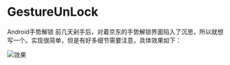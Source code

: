 # GestureUnLock
Android手势解锁
前几天剁手后，对着京东的手势解锁界面陷入了沉思，所以就想写一个。实现很简单，但是有好多细节需要注意，具体效果如下：

![效果](http://og1qqf1es.bkt.clouddn.com/device-2016-12-27-180010.gif)


